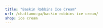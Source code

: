 ```yaml
---
title: "Baskin Robbins Ice Cream"
url: /chattanooga/baskin-robbins-ice-cream/
shop: ice cream
---
```

